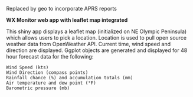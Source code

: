 Replaced by geo to incorporate APRS reports

**WX Monitor web app with leaflet map integrated**

  This shiny app displays a leaflet map (initialized on NE Olympic Peninsula) which allows users to pick a location.
  Location is used to pull open source weather data from OpenWeather API.
  Current time, wind speed and direction are displayed. 
  Ggplot objects are generated and displayed for 48 hour forecast data for the following:
  
    Wind Speed (kts)
    Wind Direction (compass points)
    Rainfall chance (%) and accumulation totals (mm)
    Air temperature and dew point (°F)
    Barometric pressure (mb)
   
 
  
